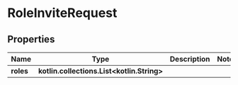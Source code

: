 
# RoleInviteRequest

## Properties
Name | Type | Description | Notes
------------ | ------------- | ------------- | -------------
**roles** | **kotlin.collections.List&lt;kotlin.String&gt;** |  | 



